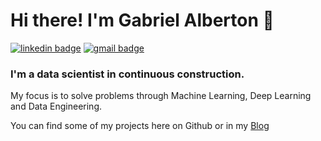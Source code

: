 # Hi there! I'm Gabriel Alberton 👋

[![linkedin badge](https://img.shields.io/badge/Gabriel_alberton-30302f?style=flat&logo=linkedin)](https://www.linkedin.com/in/gabriel--)
[![gmail badge](https://img.shields.io/badge/Gabriel_alberton-30302f?style=flat&logo=Gmail&logoColor=Red&link=mailto:gabrielalberton@hotmail.com)](mailto:gabrielalberton@hotmail.com)

### I'm a data scientist in continuous construction.

My focus is to solve problems through Machine Learning, Deep Learning and Data Engineering.

You can find some of my projects here on Github or in my [Blog](https://gabrielalberton.github.io/)
<!---
![Gabriel github stats](https://github-readme-stats.vercel.app/api?username=gabrielalberton)
-->
